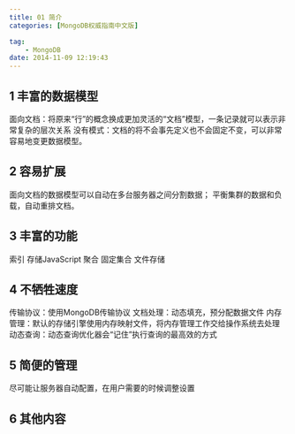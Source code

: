 ```yaml
---
title: 01 简介
categories: [MongoDB权威指南中文版]

tag:
    - MongoDB
date: 2014-11-09 12:19:43
---
```


## 1 丰富的数据模型
面向文档：将原来“行”的概念换成更加灵活的“文档”模型，一条记录就可以表示非常复杂的层次关系
没有模式：文档的将不会事先定义也不会固定不变，可以非常容易地变更数据模型。

## 2 容易扩展
面向文档的数据模型可以自动在多台服务器之间分割数据；
平衡集群的数据和负载，自动重排文档。

## 3 丰富的功能
索引
存储JavaScript
聚合
固定集合
文件存储

## 4 不牺牲速度
传输协议：使用MongoDB传输协议
文档处理：动态填充，预分配数据文件
内存管理：默认的存储引擎使用内存映射文件，将内存管理工作交给操作系统去处理
动态查询：动态查询优化器会“记住”执行查询的最高效的方式

## 5 简便的管理
尽可能让服务器自动配置，在用户需要的时候调整设置

## 6 其他内容
